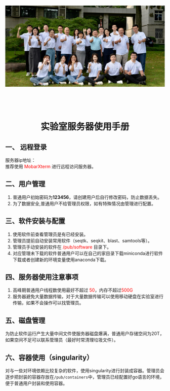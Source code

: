 <p align="center"><img src="misc/log.jpeg" alt="lab" width="1200"></p>
  
# <br><p align="center"> 实验室服务器使用手册 </p>

## 一、 远程登录

 服务器ip地址：<br>
 推荐使用 <font color=red >MobarXterm</font> 进行远程访问服务器。

## 二、用户管理

1. 普通用户初始密码为**123456**，请创建用户后自行修改密码，防止数据丢失。
2. 为了数据安全,普通用户不给管理员权限，如有特殊情况由管理进行配置。

## 三、软件安装与配置

1. 使用软件前查看管理员是有已经安装。
2. 管理员提前自动安装常用软件（seqtk、seqkit、blast、samtools等）。
3. 管理员手动安装的软件在 <font color=red >/pub/software</font> 目录下。
4. 对应管理未下载的软件普通用户可以在自己的家目录下载miniconda进行软件下载或者创建新的环境变量使用anaconda下载。
   
## 四、服务器使用注意事项

1. 高峰期普通用户线程数使用最好不超过 <font color=red >50</font>，内存不超过<font color=red >500G</font>
2. 服务器避免大量数据传输，对于大量数据传输可以使用移动硬盘在实验室进行传输，如果不会操作可以找管理员。
 
## 五、磁盘管理
 
为防止软件运行产生大量中间文件使服务器磁盘爆满，普通用户存储空间为20T，如果空间不足可以联系管理员（最好时常清理垃圾文件）。

## 六、容器使用（singularity）
 
对与一些对环境依赖比较复杂的软件，使用singularity进行封装成容器。管理员会逐步把封装的容器存放在`/pub/containers`中，管理员已经配置好go语言的环境，便于普通用户封装和使用容器。

    